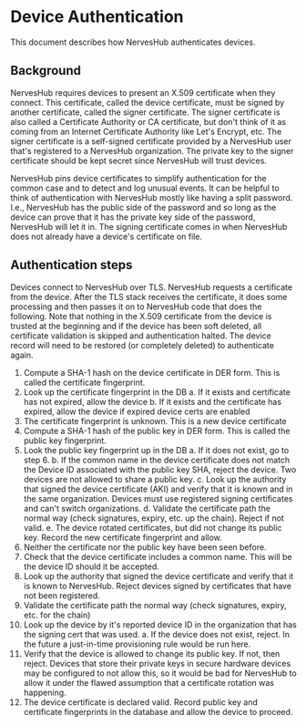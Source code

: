# Device Authentication

This document describes how NervesHub authenticates devices.

## Background

NervesHub requires devices to present an X.509 certificate when they connect.
This certificate, called the device certificate, must be signed by another
certificate, called the signer certificate. The signer certificate is also
called a Certificate Authority or CA certificate, but don't think of it as
coming from an Internet Certificate Authority like Let's Encrypt, etc. The
signer certificate is a self-signed certificate provided by a NervesHub user
that's registered to a NervesHub organization. The private key to the signer
certificate should be kept secret since NervesHub will trust devices.

NervesHub pins device certificates to simplify authentication for the common
case and to detect and log unusual events. It can be helpful to think of
authentication with NervesHub mostly like having a split password. I.e.,
NervesHub has the public side of the password and so long as the device can
prove that it has the private key side of the password, NervesHub will let it
in. The signing certificate comes in when NervesHub does not already have a
device's certificate on file.

## Authentication steps

Devices connect to NervesHub over TLS. NervesHub requests a certificate from the
device. After the TLS stack receives the certificate, it does some processing
and then passes it on to NervesHub code that does the following.  Note that
nothing in the X.509 certificate from the device is trusted at the beginning and
if the device has been soft deleted, all certificate validation is skipped and
authentication halted. The device record will need to be restored (or completely
deleted) to authenticate again.

1. Compute a SHA-1 hash on the device certificate in DER form. This is
   called the certificate fingerprint.
2. Look up the certificate fingerprint in the DB
    a. If it exists and certificate has not expired, allow the device
    b. If it exists and the certificate has expired, allow the device if
       expired device certs are enabled
3. The certificate fingerprint is unknown. This is a new device certificate
4. Compute a SHA-1 hash of the public key in DER form. This is called the
   public key fingerprint.
5. Look the public key fingerprint up in the DB
    a. If it does not exist, go to step 6.
    b. If the common name in the device certificate does not match the
       Device ID associated with the public key SHA, reject the device.
       Two devices are not allowed to share a public key.
    c. Look up the authority that signed the device certificate (AKI) and
       verify that it is known and in the same organization. Devices
       must use registered signing certificates and can't switch
       organizations.
    d. Validate the certificate path the normal way (check signatures, expiry,
       etc. up the chain). Reject if not valid.
    e. The device rotated certificates, but did not change its public key.
       Record the new certificate fingerprint and allow.
6. Neither the certificate nor the public key have been seen before.
7. Check that the device certificate includes a common name. This will be
   the device ID should it be accepted.
8. Look up the authority that signed the device certificate and verify that
   it is known to NervesHub. Reject devices signed by certificates that have
   not been registered.
9. Validate the certificate path the normal way (check signatures, expiry,
   etc. for the chain)
10. Look up the device by it's reported device ID in the organization that
   has the signing cert that was used.
    a. If the device does not exist, reject. In the future a just-in-time
       provisioning rule would be run here.
11. Verify that the device is allowed to change its public key. If not, then
    reject. Devices that store their private keys in secure hardware devices
    may be configured to not allow this, so it would be bad for NervesHub to
    allow it under the flawed assumption that a certificate rotation was
    happening.
12. The device certificate is declared valid. Record public key and certificate
    fingerprints in the database and allow the device to proceed.
